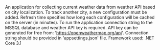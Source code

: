 An application for collecting current weather data from weather API based on city localization. To track another city, a new configuration must be added. Refresh time specifies how long each configuration will be cached on the server (in minutes). To run the application connection string to the MSSQL database and weather API key is required. API key can be generated for free from: 'https://openweathermap.org/api'. Connection string should be provided in 'appsettings.json' file. Framework used: .NET Core 3.1

 